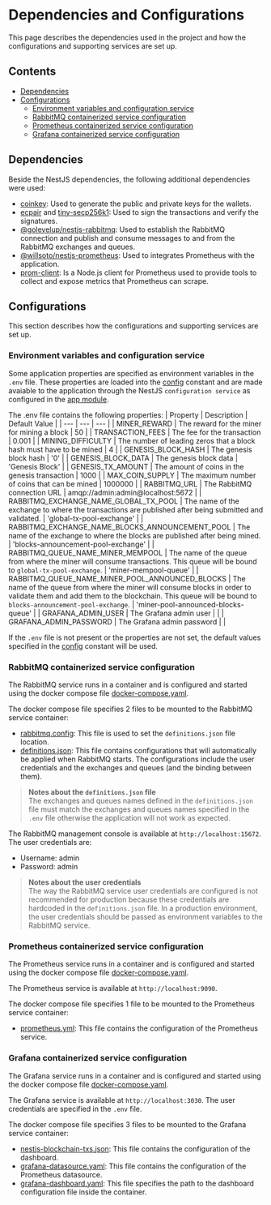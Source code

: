 # Dependencies and Configurations

This page describes the dependencies used in the project and how the configurations and supporting services are set up.

## Contents
- [Dependencies](#dependencies)
- [Configurations](#configurations)
  - [Environment variables and configuration service](#environment-variables-and-configuration-service)
  - [RabbitMQ containerized service configuration](#rabbitmq-containerized-service-configuration)
  - [Prometheus containerized service configuration](#prometheus-containerized-service-configuration)
  - [Grafana containerized service configuration](#grafana-containerized-service-configuration)

## Dependencies

Beside the NestJS dependencies, the following additional dependencies were used:

- [coinkey](https://www.npmjs.com/package/coinkey): Used to generate the public and private keys for the wallets.
- [ecpair](https://www.npmjs.com/package/ecpair) and [tiny-secp256k1](https://www.npmjs.com/package/tiny-secp256k1): Used to sign the transactions and verify the signatures.
- [@golevelup/nestjs-rabbitmq](https://www.npmjs.com/package/@golevelup/nestjs-rabbitmq): Used to establish the RabbitMQ connection and publish and consume messages to and from the RabbitMQ exchanges and queues.
- [@willsoto/nestjs-prometheus](https://www.npmjs.com/package/@willsoto/nestjs-prometheus): Used to integrates Prometheus with the application.
- [prom-client](https://www.npmjs.com/package/prom-client): Is a Node.js client for Prometheus used to provide tools to collect and expose metrics that Prometheus can scrape.

## Configurations

This section describes how the configurations and supporting services are set up.

### Environment variables and configuration service

Some application properties are specified as environment variables in the `.env` file. These properties are loaded into the [config](../src/config/config.ts) constant and are made avaiable to the application through the NestJS `configuration service` as configured in the [app module](../src/app.module.ts).

The .env file contains the following properties:
| Property | Description | Default Value |
| --- | --- | --- |
| MINER_REWARD | The reward for the miner for mining a block | 50 |
| TRANSACTION_FEES | The fee for the transaction | 0.001 |
| MINING_DIFFICULTY | The number of leading zeros that a block hash must have to be mined | 4 |
| GENESIS_BLOCK_HASH | The genesis block hash | '0' |
| GENESIS_BLOCK_DATA | The genesis block data | 'Genesis Block' |
| GENESIS_TX_AMOUNT | The amount of coins in the genesis transaction | 1000 |
| MAX_COIN_SUPPLY | The maximum number of coins that can be mined | 1000000 |
| RABBITMQ_URL | The RabbitMQ connection URL | amqp://admin:admin@localhost:5672 |
| RABBITMQ_EXCHANGE_NAME_GLOBAL_TX_POOL | The name of the exchange to where the transactions are published after being submitted and validated. | 'global-tx-pool-exchange' |
| RABBITMQ_EXCHANGE_NAME_BLOCKS_ANNOUNCEMENT_POOL | The name of the exchange to where the blocks are published after being mined. | 'blocks-announcement-pool-exchange' |
| RABBITMQ_QUEUE_NAME_MINER_MEMPOOL | The name of the queue from where the miner will consume transactions. This queue will be bound to `global-tx-pool-exchange`. | 'miner-mempool-queue' |
| RABBITMQ_QUEUE_NAME_MINER_POOL_ANNOUNCED_BLOCKS | The name of the queue from where the miner will consume blocks in order to validate them and add them to the blockchain. This queue will be bound to `blocks-announcement-pool-exchange`. | 'miner-pool-announced-blocks-queue' |
| GRAFANA_ADMIN_USER | The Grafana admin user |  |
| GRAFANA_ADMIN_PASSWORD | The Grafana admin password |  |

If the `.env` file is not present or the properties are not set, the default values specified in the [config](../src/config/config.ts) constant will be used.

### RabbitMQ containerized service configuration

The RabbitMQ service runs in a container and is configured and started using the docker compose file [docker-compose.yaml](../docker-compose.yaml).

The docker compose file specifies 2 files to be mounted to the RabbitMQ service container: 
- [rabbitmq.config](../rabbitmq/rabbitmq.conf): This file is used to set the `definitions.json` file location.
- [definitions.json](../rabbitmq/definitions.json): This file contains configurations that will automatically be applied when RabbitMQ starts. The configurations include the user credentials and the exchanges and queues (and the binding between them).

> **Notes about the `definitions.json` file**  
> The exchanges and queues names defined in the `definitions.json` file must match the exchanges and queues names specified in the `.env` file otherwise the application will not work as expected.

The RabbitMQ management console is available at `http://localhost:15672`. The user credentials are:
- Username: admin 
- Password: admin

> **Notes about the user credentials**  
> The way the RabbitMQ service user credentials are configured is not recommended for production because these credentials are hardcoded in the `definitions.json` file. In a production environment, the user credentials should be passed as environment variables to the RabbitMQ service.

### Prometheus containerized service configuration

The Prometheus service runs in a container and is configured and started using the docker compose file [docker-compose.yaml](../docker-compose.yaml).

The Prometheus service is available at `http://localhost:9090`.

The docker compose file specifies 1 file to be mounted to the Prometheus service container:
- [prometheus.yml](../monitoring/prometheus.yml): This file contains the configuration of the Prometheus service.

### Grafana containerized service configuration

The Grafana service runs in a container and is configured and started using the docker compose file [docker-compose.yaml](../docker-compose.yaml).

The Grafana service is available at `http://localhost:3030`. The user credentials are specified in the `.env` file.

The docker compose file specifies 3 files to be mounted to the Grafana service container:
- [nestjs-blockchain-txs.json](../monitoring/grafana/dashboards/nestjs-blockchain-txs.json): This file contains the configuration of the dashboard.
- [grafana-datasource.yaml](../monitoring/grafana/datasource.yaml): This file contains the configuration of the Prometheus datasource.
- [grafana-dashboard.yaml](../monitoring/grafana/dashboard.yaml): This file specifies the path to the dashboard configuration file inside the container.
